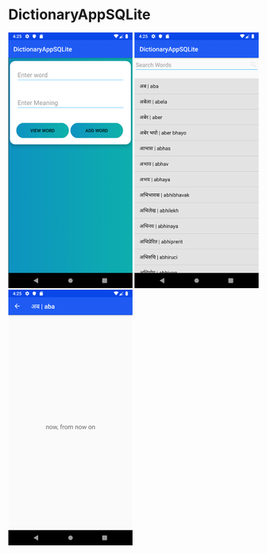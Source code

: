 # DictionaryAppSQLite

<img src="https://github.com/Reingi/images/blob/master/dictionarysqlappform.png" width="250" title="dictionary form"> <img src="https://github.com/Reingi/images/blob/master/dictionarysqlappwords.png" width="250" title="dictionary words"> <img src="https://github.com/Reingi/images/blob/master/dictionarysqlappmeaning.png" width="250" title="dictionary meaning">
